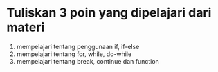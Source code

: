 # Tuliskan 3 poin yang dipelajari dari materi
1. mempelajari tentang penggunaan if, if-else
2. mempelajari tentang for, while, do-while
3. mempelajari tentang break, continue dan function
